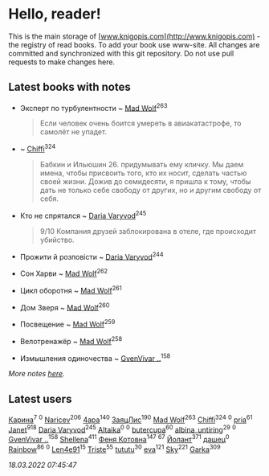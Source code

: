 # Hello, reader!
This is the main storage of [www.knigopis.com](http://www.knigopis.com) - the registry of read books.
To add your book use www-site. All changes are committed and synchronized with this git repository.
Do not use pull requests to make changes here.


## Latest books with notes
* Эксперт по турбулентности ~ [Mad Wolf](users/947/94738840-vkontakte)<sup>263</sup>
    > Если человек очень боится умереть в авиакатастрофе, то самолёт не упадет.

*  ~ [Chiffi](users/105/105831994080785626680-google)<sup>324</sup>
    > Бабкин и Ильюшин 26.  придумывать ему кличку. Мы даем имена, чтобы присвоить того, кто их носит, сделать частью своей жизни. Дожив до семидесяти, я пришла к тому, чтобы дать не только себе свободу от других, но и другим свободу от себя.

* Кто не спрятался ~ [Daria Varyvod](users/829/829893410524253-facebook)<sup>245</sup>
    > 9/10 Компания друзей заблокирована в отеле, где происходит убийство.

* Прожити й розповісти ~ [Daria Varyvod](users/829/829893410524253-facebook)<sup>244</sup>

* Сон Харви ~ [Mad Wolf](users/947/94738840-vkontakte)<sup>262</sup>

* Цикл оборотня ~ [Mad Wolf](users/947/94738840-vkontakte)<sup>261</sup>

* Дом Зверя ~ [Mad Wolf](users/947/94738840-vkontakte)<sup>260</sup>

* Посвещение ~ [Mad Wolf](users/947/94738840-vkontakte)<sup>259</sup>

* Велотренажёр ~ [Mad Wolf](users/947/94738840-vkontakte)<sup>258</sup>

* Измышления одиночества ~ [GvenVivar ..](users/158/158266434925901-facebook)<sup>158</sup>


_More notes [here](latest_books_with_notes.md)._


## Latest users
[Карина](users/113/113094351246440936608-google)<sup>7</sup> 
[](users/108/108710650791518569555-google)<sup>0</sup> 
[Naricev](users/107/107090515204537133928-google)<sup>206</sup> 
[4apa](users/117/117392596378069249667-google)<sup>140</sup> 
[ЗаяцЛис](users/112/112388384595246311466-google)<sup>190</sup> 
[Mad Wolf](users/947/94738840-vkontakte)<sup>263</sup> 
[Chiffi](users/105/105831994080785626680-google)<sup>324</sup> 
[](users/116/116203054830965711791-google)<sup>0</sup> 
[pria](users/128/128917939-vkontakte)<sup>61</sup> 
[Janet](users/108/108113656204404967440-google)<sup>918</sup> 
[Daria Varyvod](users/829/829893410524253-facebook)<sup>245</sup> 
[Altaika](users/192/192350657-vkontakte)<sup>0</sup> 
[](users/148/1480755193-yandex)<sup>0</sup> 
[butercupa](users/193/193697993-vkontakte)<sup>60</sup> 
[albina_untiring](users/257/2579695-vkontakte)<sup>29</sup> 
[](users/102/102431900572288706085-google)<sup>0</sup> 
[GvenVivar ..](users/158/158266434925901-facebook)<sup>158</sup> 
[Shellena](users/134/13413591548892934957-mailru)<sup>411</sup> 
[Феня Котовна](users/109/109746193906459706720-google)<sup>147</sup> 
[](users/153/1537586159620888-facebook)<sup>67</sup> 
[Йолант](users/104/104690883692185089260-google)<sup>371</sup> 
[дашец](users/111/111162603959936416596-google)<sup>0</sup> 
[Rainbow](users/109/109787328219839805802-google)<sup>86</sup> 
[](users/105/105552767299996122433-google)<sup>0</sup> 
[Len4e91](users/254/254448176-yandex)<sup>15</sup> 
[Triste](users/517/5175580462988229760-mailru)<sup>55</sup> 
[tututu](users/135/135685382-vkontakte)<sup>30</sup> 
[eva](users/111/111656270551033014778-google)<sup>121</sup> 
[Sky](users/118/118049897850017649660-googleplus)<sup>221</sup> 
[Garka](users/115/115753719718250012620-google)<sup>309</sup> 


_18.03.2022 07:45:47_
